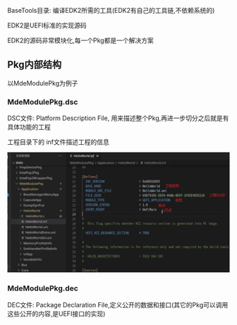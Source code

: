 BaseTools目录: 编译EDK2所需的工具(EDK2有自己的工具链,不依赖系统的)

EDK2是UEFI标准的实现源码

EDK2的源码非常模块化,每一个Pkg都是一个解决方案



## Pkg内部结构

以MdeModulePkg为例子



### MdeModulePkg.dsc

DSC文件: Platform Description File, 用来描述整个Pkg,再进一步切分之后就是有具体功能的工程



工程目录下的 inf文件描述工程的信息

![image-20231213141309738](EDK2项目结构.assets/image-20231213141309738.png)



### MdeModulePkg.dec

DEC文件: Package Declaration File,定义公开的数据和接口(其它的Pkg可以调用这些公开的内容,是UEFI接口的实现)















